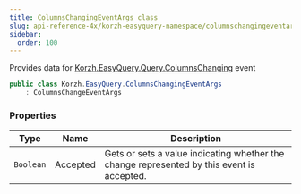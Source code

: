 ```yaml
---
title: ColumnsChangingEventArgs class
slug: api-reference-4x/korzh-easyquery-namespace/columnschangingeventargs-class
sidebar:
  order: 100
---
```


Provides data for [Korzh.EasyQuery.Query.ColumnsChanging](///////////////easyquery/docs/api-reference-4x/korzh-easyquery-namespace/query-class) event
```csharp
public class Korzh.EasyQuery.ColumnsChangingEventArgs
    : ColumnsChangeEventArgs

```

### Properties

| Type | Name | Description | 
| --- | --- | --- | 
| `Boolean` | Accepted | Gets or sets a value indicating whether the change represented by this event is accepted. |
